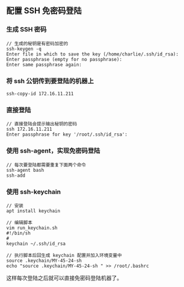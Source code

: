 ## 配置 SSH 免密码登陆

### 生成 SSH 密码
```
// 生成的秘钥是有密码加密的
ssh-keygen -q
Enter file in which to save the key (/home/charlie/.ssh/id_rsa):
Enter passphrase (empty for no passphrase):
Enter same passphrase again:
```

### 将 ssh 公钥传到要登陆的机器上
```
ssh-copy-id 172.16.11.211
```

### 直接登陆
```
// 直接登陆会提示输出秘钥的密码
ssh 172.16.11.211
Enter passphrase for key '/root/.ssh/id_rsa':
```

### 使用 ssh-agent，实现免密码登陆
```
// 每次要登陆都需要重复下面两个命令
ssh-agent bash
ssh-add
```

### 使用 ssh-keychain
```
// 安装
apt install keychain

// 编辑脚本
vim run_keychain.sh
#!/bin/sh
#
keychain ~/.ssh/id_rsa

// 执行脚本后回生成 keychain 配置并加入环境变量中
source .keychain/MY-45-24-sh  
echo "source .keychain/MY-45-24-sh " >> /root/.bashrc
```
这样每次登陆之后就可以直接免密码登陆机器了。
